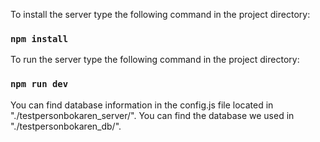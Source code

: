 
To install the server type the following command in the project directory:
### `npm install`

To run the server type the following command in the project directory:
### `npm run dev`

You can find database information in the config.js file located in "./testpersonbokaren_server/".
You can find the database we used in "./testpersonbokaren_db/".